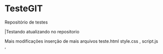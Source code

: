# TesteGIT
Repositório de testes

|Testando atualizando no repositorio 

Mais modificações inserção de mais arquivos 
teste.html
style.css , 
script.js ,
